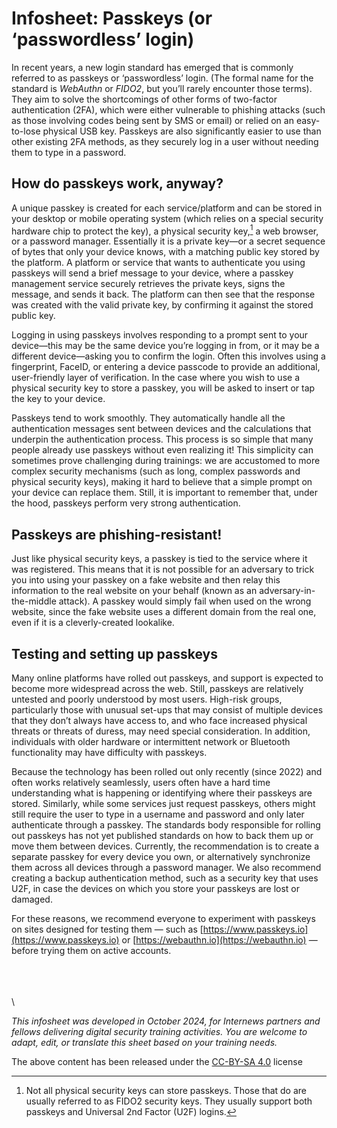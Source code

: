 # Infosheet: Passkeys (or ‘passwordless’ login)

In recent years, a new login standard has emerged that is commonly referred to as passkeys or ‘passwordless’ login. (The formal name for the standard is *WebAuthn* or *FIDO2*, but you’ll rarely encounter those terms). They aim to solve the shortcomings of other forms of two-factor authentication (2FA), which were either vulnerable to phishing attacks (such as those involving codes being sent by SMS or email) or relied on an easy-to-lose physical USB key. Passkeys are also significantly easier to use than other existing 2FA methods, as they securely log in a user without needing them to type in a password.

## How do passkeys work, anyway?

A unique passkey is created for each service/platform and can be stored in your desktop or mobile operating system (which relies on a special security hardware chip to protect the key), a physical security key,[^1] a web browser, or a password manager. Essentially it is a private key—or a secret sequence of bytes that only your device knows, with a matching public key stored by the platform. A platform or service that wants to authenticate you using passkeys will send a brief message to your device, where a passkey management service securely retrieves the private keys, signs the message, and sends it back. The platform can then see that the response was created with the valid private key, by confirming it against the stored public key.

Logging in using passkeys involves responding to a prompt sent to your device—this may be the same device you’re logging in from, or it may be a different device—asking you to confirm the login. Often this involves using a fingerprint, FaceID, or entering a device passcode to provide an additional, user-friendly layer of verification. In the case where you wish to use a physical security key to store a passkey, you will be asked to insert or tap the key to your device.

Passkeys tend to work smoothly. They automatically handle all the authentication messages sent between devices and the calculations that underpin the authentication process. This process is so simple that many people already use passkeys without even realizing it! This simplicity can sometimes prove challenging during trainings: we are accustomed to more complex security mechanisms (such as long, complex passwords and physical security keys), making it hard to believe that a simple prompt on your device can replace them. Still, it is important to remember that, under the hood, passkeys perform very strong authentication.

## Passkeys are phishing-resistant!

Just like physical security keys, a passkey is tied to the service where it was registered. This means that it is not possible for an adversary to trick you into using your passkey on a fake website and then relay this information to the real website on your behalf (known as an adversary-in-the-middle attack). A passkey would simply fail when used on the wrong website, since the fake website uses a different domain from the real one, even if it is a cleverly-created lookalike.

## Testing and setting up passkeys

Many online platforms have rolled out passkeys, and support is expected to become more widespread across the web. Still, passkeys are relatively untested and poorly understood by most users. High-risk groups, particularly those with unusual set-ups that may consist of multiple devices that they don’t always have access to, and who face increased physical threats or threats of duress, may need special consideration. In addition, individuals with older hardware or intermittent network or Bluetooth functionality may have difficulty with passkeys.

Because the technology has been rolled out only recently (since 2022) and often works relatively seamlessly, users often have a hard time understanding what is happening or identifying where their passkeys are stored. Similarly, while some services just request passkeys, others might still require the user to type in a username and password and only later authenticate through a passkey. The standards body responsible for rolling out passkeys has not yet published standards on how to back them up or move them between devices. Currently, the recommendation is to create a separate passkey for every device you own, or alternatively synchronize them across all devices through a password manager. We also recommend creating a backup authentication method, such as a security key that uses U2F, in case the devices on which you store your passkeys are lost or damaged.

For these reasons, we recommend everyone to experiment with passkeys on sites designed for testing them — such as [https://www.passkeys.io](https://www.passkeys.io) or [https://webauthn.io](https://webauthn.io) — before trying them on active accounts.

\
\
\
\

*This infosheet was developed in October 2024, for Internews partners and fellows delivering digital security training activities. You are welcome to adapt, edit, or translate this sheet based on your training needs.*

[^1]: Not all physical security keys can store passkeys. Those that do are usually referred to as FIDO2 security keys. They usually support both passkeys and Universal 2nd Factor (U2F) logins.

The above content has been released under the [CC-BY-SA 4.0](https://creativecommons.org/licenses/by-sa/4.0/) license
